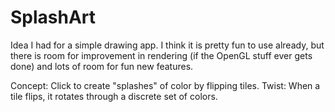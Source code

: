 SplashArt
=========

Idea I had for a simple drawing app. I think it is pretty fun to use already, but there is room for improvement in rendering (if the OpenGL stuff ever gets done) and lots of room for fun new features.


Concept: Click to create "splashes" of color by flipping tiles.
Twist: When a tile flips, it rotates through a discrete set of colors.
